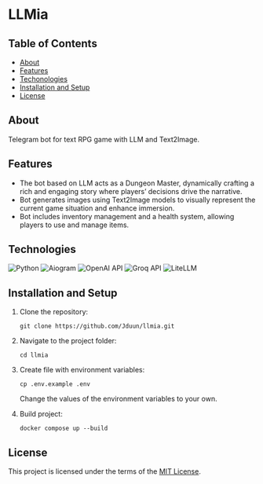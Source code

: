 # LLMia

## Table of Contents
- [About](#about)
- [Features](#features)
- [Techonologies](#technologies)
- [Installation and Setup](#installation-and-setup)
- [License](#license)

## About
Telegram bot for text RPG game with LLM and Text2Image.

## Features
- The bot based on LLM acts as a Dungeon Master, dynamically crafting a rich and engaging story where players’ decisions drive the narrative.  
- Bot generates images using Text2Image models to visually represent the current game situation and enhance immersion.  
- Bot includes inventory management and a health system, allowing players to use and manage items.  


## Technologies

![Python](https://img.shields.io/badge/-Python-201c24?style=for-the-badge&logo=Python&logoColor=3474a8)
![Aiogram](https://img.shields.io/badge/-aiogram-201c24?style=for-the-badge&logo=aiogram&logoColor=3474a8)
![OpenAI API](https://img.shields.io/badge/-openai%20api-201c24?style=for-the-badge&logo=openai&logoColor=white)
![Groq API](https://img.shields.io/badge/-groq%20api-201c24?style=for-the-badge&logo=groq&logoColor=white)
![LiteLLM](https://img.shields.io/badge/-litellm-201c24?style=for-the-badge&logo=litellm&logoColor=white)


## Installation and Setup
1. Clone the repository:
    ```
    git clone https://github.com/Jduun/llmia.git
    ```

2. Navigate to the project folder:
    ```
    cd llmia
    ```

3. Create file with environment variables:
    ```
    cp .env.example .env
    ```
    Change the values of the environment variables to your own.

4. Build project:
    ```
    docker compose up --build
    ```

## License
This project is licensed under the terms of the [MIT License](./LICENSE).
